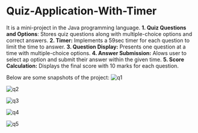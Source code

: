 # Quiz-Application-With-Timer 
It is a mini-project in the Java programming language.
**1. Quiz Questions and Options**: Stores quiz questions along with multiple-choice options and correct answers.
**2. Timer:** Implements a 59sec timer for each question to limit the time to answer.
**3. Question Display:** Presents one question at a time with multiple-choice options.
**4. Answer Submission:** Alows user to select ap option and submit their answer within the given time.
**5. Score Calculation:** Displays the final score with 10 marks for each question.

Below are some snapshots of the project:
![q1](https://github.com/sjm03github/Quiz-Application-With-Timer/assets/149459866/c9d51580-d4d9-466c-be85-075d385abc18)

![q2](https://github.com/sjm03github/Quiz-Application-With-Timer/assets/149459866/eafc8530-b84d-4389-b082-c90610fa8cae)

![q3](https://github.com/sjm03github/Quiz-Application-With-Timer/assets/149459866/d374f7b4-a140-4dce-9f2e-6c8c35237946)

![q4](https://github.com/sjm03github/Quiz-Application-With-Timer/assets/149459866/8fd7299c-388d-4407-81bc-705276a16c2d)

![q5](https://github.com/sjm03github/Quiz-Application-With-Timer/assets/149459866/f54f4866-7cbb-444d-93a2-060b4572c04e)

